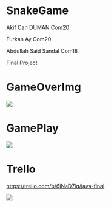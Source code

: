 # SnakeGame
Akif Can DUMAN  Com20

Furkan Ay  Com20

Abdullah Said Sandal  Com18

Final Project 
# GameOverImg

<img src="https://user-images.githubusercontent.com/74255322/117653633-e2c59900-b151-11eb-8e91-376aff15795a.jpg">

# GamePlay

<img src="https://user-images.githubusercontent.com/72707885/117653973-ee977680-b1b6-11eb-8d03-3f0a642b60b2.jpg">

# Trello

https://trello.com/b/6iNaD7iq/java-final

<img src="https://user-images.githubusercontent.com/72707885/117654782-0f140080-b1b8-11eb-8e0f-dd35cbbbc246.jpg">
